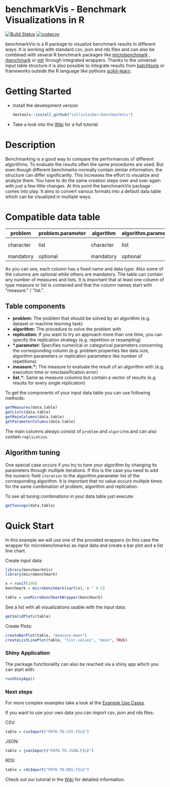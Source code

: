# benchmarkVis - Benchmark Visualizations in R

[![Build Status](https://travis-ci.org/collinleiber/benchmarkVis.svg?branch=master)](https://travis-ci.org/collinleiber/benchmarkVis) [![codecov](https://codecov.io/github/collinleiber/benchmarkVis/branch/master/graphs/badge.svg)](https://codecov.io/github/collinleiber/benchmarkVis) 

benchmarkVis is a R package to visualize benchmark results in different ways. It is working with standard csv, json and rds files and can also be combined with several R benchmark packages like [microbenchmark](https://github.com/joshuaulrich/microbenchmark/) , [rbenchmark](https://github.com/eddelbuettel/rbenchmark) or [mlr](https://github.com/mlr-org/mlr) through integrated wrappers. Thanks to the universal input table structure it is also possible to integrate results from  [batchtools](https://github.com/mllg/batchtools) or frameworks outside the R language like pythons [scikit-learn](http://scikit-learn.org).

# Getting Started

* Install the development version
    ```r
    devtools::install_github("collinleiber/benchmarkVis")
    ```
* Take a look into the [Wiki](https://github.com/collinleiber/benchmarkVis/wiki) for a full tutorial
	
# Description

Benchmarking is a good way to compare the performances of different algorithms. To evaluate the results often the same procedures are used. But even though different benchmarks normally contain similar information, the structure can differ significantly. This increases the effort to visualize and analyze them. You have to do the same creation steps over and over again with just a few little changes. At this point the benchmarkVis package comes into play. It aims to convert various formats into a default data table which can be visualized in multiple ways. 

# Compatible data table

| problem | problem.parameter | algorithm | algorithm.parameter | replication | replication.parameter | measure.\* | list.\* |
|---|---|---|---|---|---|---|---|
| character | list | character | list | character | list | numeric | numeric vector |
| mandatory | optional | mandatory | optional | optional | optional | optional | optional |

As you can see, each column has a fixed name and data type. Also some of the columns are optional while others are mandatory.
The table can contain any number of measures and lists. It is important that at least one column of type measure or list is contained and that the column names start with "measure." / "list.".

## Table components

* __problem:__ The problem that should be solved by an algorithm (e.g. dataset or machine learning task)
* __algorithm:__ The procedure to solve the problem with
* __replication:__ If you want to try an approach more than one time, you can specify the replication strategy (e.g. repetition or resampling)
* __\*.parameter:__ Specifies numerical or categorical parameters concerning the corresponding column (e.g. problem properties like data size, algorithm parameters or replication parameters like number of repetitions)
* __measure.\*:__ The measure to evaluate the result of an algorithm with (e.g. execution time or misclassification error)
* __list.\*:__ Same as measure columns but contain a vector of results (e.g. results for every single replication)

To get the components of your input data table you can use following methods:

```r
getMeasures(data.table)
getLists(data.table)
getMainColumns(data.table)
getParameterColumns(data.table)
```

The main columns always consist of `problem` and `algorithm` and can also contain `replication`.

## Algorithm tuning

One special case occurs if you try to tune your algorithm by changing its parameters through multiple iterations. If this is the case you need to add the numeric field `iteration` to the algorithm.parameter list of the corresponding algorithm. It is important that no value occurs multiple times for the same combination of problem, algorithm and replication.

To see all tuning combinations in your data table just execute:

```r
getTunings(data.table)
```

# Quick Start

In this example we will use one of the provided wrappers (in this case the wrapper for microbenchmarks) as input data and create a bar plot and a list line chart.

Create input data:

``` r
library(benchmarkVis)
library(microbenchmark)

x = runif(100)
benchmark = microbenchmark(sqrt(x), x ^ 0.5)

table = useMicrobenchmarkWrapper(benchmark)
```

See a list with all visualizations usable with the input data:

``` r
getValidPlots(table)
```

Create Plots:

``` r
createBarPlot(table, "measure.mean")
createListLinePlot(table, "list.values", "mean", TRUE)
```

### Shiny Application

The package functionality can also be reached via a shiny app which you can start with:

```r
runShinyApp()
```

### Next steps

For more complex examples take a look at the [Example Use Cases](https://github.com/collinleiber/benchmarkVis/wiki/Tutorial:-5.-Example-Use-Cases).


If you want to use your own data you can import csv, json and rds files:

CSV:

``` r
table = csvImport("PATH.TO.CSV.FILE")
```

JSON:

``` r
table = jsonImport("PATH.TO.JSON.FILE")
```

RDS:

```r
table = rdsImport("PATH.TO.RDS.FILE")
```

Check out our tutorial in the [Wiki](https://github.com/collinleiber/benchmarkVis/wiki) for detailed information.
